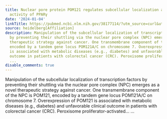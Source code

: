```yaml
---
title: Nuclear pore protein POM121 regulates subcellular localization and transcriptional
  activity of PPARγ
date: '2024-01-04'
linkTitle: https://pubmed.ncbi.nlm.nih.gov/38177114/?utm_source=curl&utm_medium=rss&utm_campaign=pubmed-2&utm_content=1FakS-2QOkCT8HsMOQP1bCRQ4YzyumYOmxmF0moLsQ3dFB1E9V&fc=20220326224207&ff=20240105170837&v=2.18.0
source: heidelberg[Affiliation]
description: Manipulation of the subcellular localization of transcription factors
  by preventing their shuttling via the nuclear pore complex (NPC) emerges as a novel
  therapeutic strategy against cancer. One transmembrane component of the NPC is POM121,
  encoded by a tandem gene locus POM121A/C on chromosome 7. Overexpression of POM121
  is associated with metabolic diseases (e.g., diabetes) and unfavorable clinical
  outcome in patients with colorectal cancer (CRC). Peroxisome proliferator-activated...
  ...
disable_comments: true
---
```

Manipulation of the subcellular localization of transcription factors by preventing their shuttling via the nuclear pore complex (NPC) emerges as a novel therapeutic strategy against cancer. One transmembrane component of the NPC is POM121, encoded by a tandem gene locus POM121A/C on chromosome 7. Overexpression of POM121 is associated with metabolic diseases (e.g., diabetes) and unfavorable clinical outcome in patients with colorectal cancer (CRC). Peroxisome proliferator-activated... ...